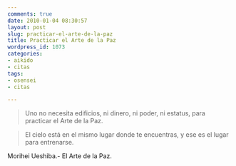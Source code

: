 ```yaml
---
comments: true
date: 2010-01-04 08:30:57
layout: post
slug: practicar-el-arte-de-la-paz
title: Practicar el Arte de la Paz
wordpress_id: 1073
categories:
- aikido
- citas
tags:
- osensei
- citas

---
```


>Uno no necesita edificios, ni dinero, ni poder, ni estatus, para practicar el Arte de la Paz. 

>El cielo está en el mismo lugar donde te encuentras, y ese es el lugar para entrenarse.

Morihei Ueshiba.- El Arte de la Paz.
